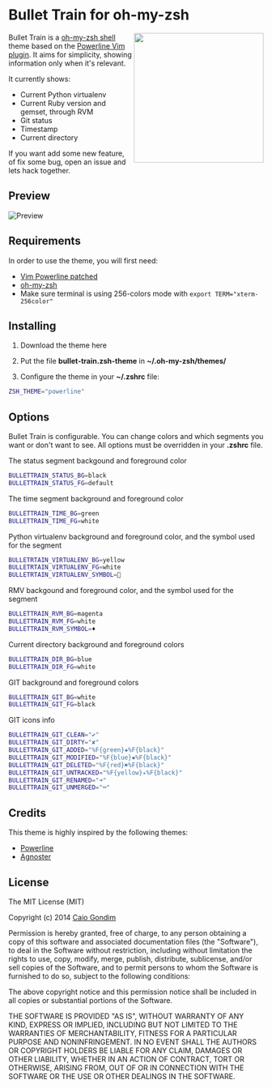 # Bullet Train for oh-my-zsh

<img
  src="http://raw.github.com/caiogondim/bullet-train-oh-my-zsh-theme/master/img/icon.png"
  width="256"
  align="right"
/>

Bullet Train is a [oh-my-zsh shell](https://github.com/robbyrussell/oh-my-zsh)
theme based on the 
[Powerline Vim plugin](https://github.com/Lokaltog/vim-powerline). It aims for 
simplicity, showing information only when it's relevant.

It currently shows:
- Current Python virtualenv
- Current Ruby version and gemset, through RVM
- Git status
- Timestamp
- Current directory

If you want add some new feature, of fix some bug, open an issue and lets hack
together.


## Preview

![Preview](http://raw.github.com/caiogondim/bullet-train-oh-my-zsh-theme/master/img/preview.gif)


## Requirements

In order to use the theme, you will first need:

* [Vim Powerline patched](https://github.com/Lokaltog/powerline-fonts)
* [oh-my-zsh](https://github.com/robbyrussell/oh-my-zsh)
* Make sure terminal is using 256-colors mode with `export TERM="xterm-256color"`


## Installing

1. Download the theme here

2. Put the file **bullet-train.zsh-theme** in **~/.oh-my-zsh/themes/**

3. Configure the theme in your **~/.zshrc** file:
```bash
ZSH_THEME="powerline"
```


## Options

Bullet Train is configurable. You can change colors and which segments you want
or don't want to see. All options must be overridden in your **.zshrc** file.

The status segment backgound and foreground color
```bash
BULLETTRAIN_STATUS_BG=black
BULLETTRAIN_STATUS_FG=default
```

The time segment background and foreground color
```bash
BULLETTRAIN_TIME_BG=green
BULLETTRAIN_TIME_FG=white
```

Python virtualenv background and foreground color, and the symbol used for the
segment
```bash
BULLETRTAIN_VIRTUALENV_BG=yellow
BULLETRTAIN_VIRTUALENV_FG=white
BULLETRTAIN_VIRTUALENV_SYMBOL=🐍
```

RMV backgound and foreground color, and the symbol used for the segment
```bash
BULLETTRAIN_RVM_BG=magenta
BULLETTRAIN_RVM_FG=white
BULLETTRAIN_RVM_SYMBOL=♦️
```

Current directory background and foreground colors
```bash
BULLETTRAIN_DIR_BG=blue
BULLETTRAIN_DIR_FG=white
```

GIT background and foreground colors
```bash
BULLETTRAIN_GIT_BG=white
BULLETTRAIN_GIT_FG=black
```

GIT icons info
```bash
BULLETTRAIN_GIT_CLEAN="✔"
BULLETTRAIN_GIT_DIRTY="✘"
BULLETTRAIN_GIT_ADDED="%F{green}✚%F{black}"
BULLETTRAIN_GIT_MODIFIED="%F{blue}✹%F{black}"
BULLETTRAIN_GIT_DELETED="%F{red}✖%F{black}"
BULLETTRAIN_GIT_UNTRACKED="%F{yellow}✭%F{black}"
BULLETTRAIN_GIT_RENAMED="➜"
BULLETTRAIN_GIT_UNMERGED="═"
```


## Credits

This theme is highly inspired by the following themes:
- [Powerline](https://github.com/jeremyFreeAgent/oh-my-zsh-powerline-theme)
- [Agnoster](https://gist.github.com/agnoster/3712874)


## License
The MIT License (MIT)

Copyright (c) 2014 [Caio Gondim](http://caiogondim.com)

Permission is hereby granted, free of charge, to any person obtaining a copy
of this software and associated documentation files (the "Software"), to deal
in the Software without restriction, including without limitation the rights
to use, copy, modify, merge, publish, distribute, sublicense, and/or sell
copies of the Software, and to permit persons to whom the Software is
furnished to do so, subject to the following conditions:

The above copyright notice and this permission notice shall be included in all
copies or substantial portions of the Software.

THE SOFTWARE IS PROVIDED "AS IS", WITHOUT WARRANTY OF ANY KIND, EXPRESS OR
IMPLIED, INCLUDING BUT NOT LIMITED TO THE WARRANTIES OF MERCHANTABILITY,
FITNESS FOR A PARTICULAR PURPOSE AND NONINFRINGEMENT. IN NO EVENT SHALL THE
AUTHORS OR COPYRIGHT HOLDERS BE LIABLE FOR ANY CLAIM, DAMAGES OR OTHER
LIABILITY, WHETHER IN AN ACTION OF CONTRACT, TORT OR OTHERWISE, ARISING FROM,
OUT OF OR IN CONNECTION WITH THE SOFTWARE OR THE USE OR OTHER DEALINGS IN THE
SOFTWARE.
